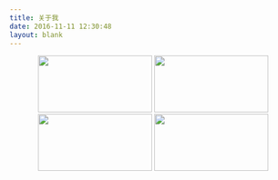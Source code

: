 ```yaml
---
title: 关于我
date: 2016-11-11 12:30:48
layout: blank
---
```

<p style="text-align: center">
    <a href="https://coding.net/u/yangpiena"><img src="/assets/blogImg/coding-logo.png" style="width: 200px; height: 100px"/></a>   <a href="https://github.com/yangpiena"><img src="/assets/blogImg/github-logo.jpg" style="width: 200px; height: 100px"/></a>     <a href="http://weibo.com/yangpiena"><img src="/assets/blogImg/xlweibo-logo.jpg" style="width: 200px; height: 100px"/></a>      <a href="mailto:yangpiena@gmail.com"><img src="/assets/blogImg/email-logo.jpg" style="width: 200px; height: 100px"/></a>
</p>